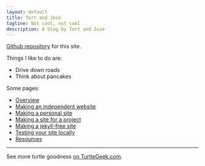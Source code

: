 ```yaml
---
layout: default
title: Tort and Joie
tagline: Not cool, not cool
description: A blog by Tort and Joie
---
```


[Github repository](https://github.com/jaypalexa/tortandjoie) for this site.

Things I like to do are:

- Drive down roads
- Think about pancakes

Some pages:

- [Overview](pages/overview.html)
- [Making an independent website](pages/independent_site.html)
- [Making a personal site](pages/user_site.html)
- [Making a site for a project](pages/project_site.html)
- [Making a jekyll-free site](pages/nojekyll.html)
- [Testing your site locally](pages/local_test.html)
- [Resources](pages/resources.html)

---

See more turtle goodness [on TurtleGeek.com](http://www.turtlegeek.com).
